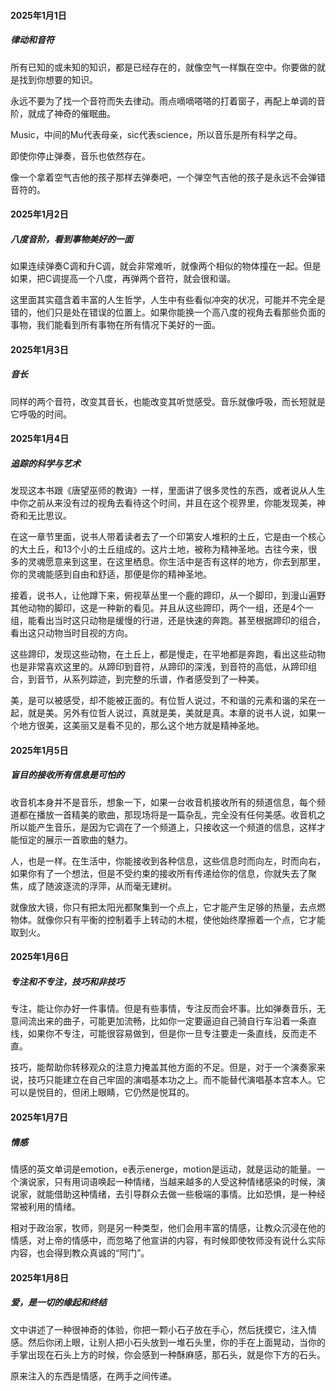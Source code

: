 #### 2025年1月1日

##### 律动和音符

所有已知的或未知的知识，都是已经存在的，就像空气一样飘在空中。你要做的就是找到你想要的知识。

永远不要为了找一个音符而失去律动。雨点嘀嘀嗒嗒的打着窗子，再配上单调的音阶，就成了神奇的催眠曲。

Music，中间的Mu代表母亲，sic代表science，所以音乐是所有科学之母。

即使你停止弹奏，音乐也依然存在。

像一个拿着空气吉他的孩子那样去弹奏吧，一个弹空气吉他的孩子是永远不会弹错音符的。

#### 2025年1月2日

##### 八度音阶，看到事物美好的一面

如果连续弹奏C调和升C调，就会非常难听，就像两个相似的物体撞在一起。但是如果，把C调提高一个八度，再弹两个音符，就会很和谐。

这里面其实蕴含着丰富的人生哲学，人生中有些看似冲突的状况，可能并不完全是错的，他们只是处在错误的位置上。如果你能换一个高八度的视角去看那些负面的事物，我们能看到所有事物在所有情况下美好的一面。

#### 2025年1月3日

##### 音长

同样的两个音符，改变其音长，也能改变其听觉感受。音乐就像呼吸，而长短就是它呼吸的时间。

#### 2025年1月4日

##### 追踪的科学与艺术

发现这本书跟《唐望巫师的教诲》一样，里面讲了很多灵性的东西，或者说从人生中你之前从来没有过的视角去看待这个时间，并且在这个视界里，你能发现美，神奇和无比思议。

在这一章节里面，说书人带着读者去了一个印第安人堆积的土丘，它是由一个核心的大土丘，和13个小的土丘组成的。这片土地，被称为精神圣地。古往今来，很多的灵魂愿意来到这里，在这里栖息。你生活中是否有这样的地方，你去到那里，你的灵魂能感到自由和舒适，那便是你的精神圣地。 

接着，说书人，让他蹲下来，俯视草丛里一个鹿的蹄印，从一个脚印，到漫山遍野其他动物的脚印，这是一种新的看见。并且从这些蹄印，两个一组，还是4个一组，能看出当时这只动物是缓慢的行进，还是快速的奔跑。甚至根据蹄印的组合，看出这只动物当时目视的方向。

这些蹄印，发现这些动物，在土丘上，都是慢走，在平地都是奔跑，看出这些动物也是非常喜欢这里的。从蹄印到音符，从蹄印的深浅，到音符的高低，从蹄印组合，到音节，从系列踪迹，到完整的乐谱，作者感受到了一种美。

美，是可以被感受，却不能被正面的。有位哲人说过，不和谐的元素和谐的呆在一起，就是美。另外有位哲人说过，真就是美，美就是真。本章的说书人说，如果一个地方很美，这美丽又是看不见的，那么这个地方就是精神圣地。

#### 2025年1月5日

##### 盲目的接收所有信息是可怕的

收音机本身并不是音乐，想象一下，如果一台收音机接收所有的频道信息，每个频道都在播放一首精美的歌曲，那现场将是一篇杂乱，完全没有任何美感。收音机之所以能产生音乐，是因为它调在了一个频道上，只接收这一个频道的信息，这样才能恒定的展示一首歌曲的魅力。

人，也是一样。在生活中，你能接收到各种信息，这些信息时而向左，时而向右，如果你有了一个想法，但是不受约束的接收所有传递给你的信息，你就失去了聚焦，成了随波逐流的浮萍，从而毫无建树。

就像放大镜，你只有把太阳光都聚集到一个点上，它才能产生足够的热量，去点燃物体。就像你只有平衡的控制着手上转动的木棍，使他始终摩擦着一个点，它才能取到火。

#### 2025年1月6日

##### 专注和不专注，技巧和非技巧

专注，能让你办好一件事情。但是有些事情，专注反而会坏事。比如弹奏音乐，无意间流出来的曲子，可能更加流畅，比如你一定要逼迫自己骑自行车沿着一条直线，如果你不专注，可能很容易做到，但是你一旦专注要走一条直线，反而走不直。

技巧，能帮助你转移观众的注意力掩盖其他方面的不足。但是，对于一个演奏家来说，技巧只能建立在自己牢固的演唱基本功之上。而不能替代演唱基本宫本人。它可以是悦目的，但闭上眼睛，它仍然是悦耳的。


#### 2025年1月7日

##### 情感

情感的英文单词是emotion，e表示energe，motion是运动，就是运动的能量。一个演说家，只有用词语唤起一种情绪，当越来越多的人受这种情绪感染的时候，演说家，就能借助这种情绪，去引导群众去做一些极端的事情。比如恐惧，是一种经常被利用的情绪。

相对于政治家，牧师，则是另一种类型，他们会用丰富的情感，让教众沉浸在他的情感，对上帝的情感中，而忽略了他宣讲的内容，有时候即使牧师没有说什么实际内容，也会得到教众真诚的“阿门”。


#### 2025年1月8日

##### 爱，是一切的缘起和终结

文中讲述了一种很神奇的体验，你把一颗小石子放在手心，然后抚摸它，注入情感。然后你闭上眼，让别人把小石头放到一堆石头里，你的手在上面晃动，当你的手掌出现在石头上方的时候，你会感到一种酥麻感，那石头，就是你下方的石头。

原来注入的东西是情感，在两手之间传递。
